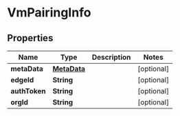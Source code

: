 
# VmPairingInfo

## Properties
Name | Type | Description | Notes
------------ | ------------- | ------------- | -------------
**metaData** | [**MetaData**](MetaData.md) |  |  [optional]
**edgeId** | **String** |  |  [optional]
**authToken** | **String** |  |  [optional]
**orgId** | **String** |  |  [optional]




